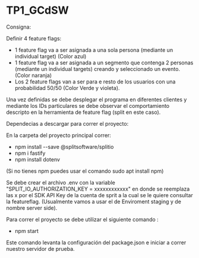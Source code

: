# TP1_GCdSW

Consigna:

Definir 4 feature flags:

- 1 feature flag va a ser asignada a una sola persona (mediante un individual target) (Color azul)
- 1 feature flag va a ser asignada a un segmento que contenga 2 personas (mediante un individual targets) creando y seleccionado un evento. (Color naranja)
- Los 2 feature flags van a ser para e resto de los usuarios con una probabilidad 50/50 (Color Verde y violeta).

Una vez definidas se debe desplegar el programa en diferentes clientes y mediante los IDs particulares se debe observar el comportamiento descripto en la herramienta de feature flag (split en este caso).


Dependecias a descargar para correr el proyecto:

En la carpeta del proyecto principal correr: 

- npm install --save @splitsoftware/splitio
- npm i fastify
- npm install dotenv

(Si no tienes npm puedes usar el comando sudo apt install npm)

Se debe crear el archivo .env con la variable "SPLIT_IO_AUTHORIZATION_KEY = xxxxxxxxxxxx" en donde se reemplaza las x por el SDK API Key de la cuenta de sprit a la cual se le quiere consultar la featureflag. (Usualmente vamos a usar el de Enviroment staging y de nombre server side).

Para correr el proyecto se debe utilizar el siguiente comando :

- npm start 

Este comando levanta la configuración del package.json e iniciar a correr nuestro servidor de prueba.



